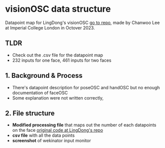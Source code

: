 # visionOSC data structure
Datapoint map for LingDong's visionOSC [go to repo](https://github.com/LingDong-/VisionOSC), made by Chanwoo Lee at Imperial College London in Octover 2023.
## TLDR
- Check out the .csv file for the datapoint map
- 232 inputs for one face, 461 inputs for two faces
## 1. Background & Process
- There's datapoint description for poseOSC and handOSC but no enough documentation of faceOSC
- Some explanation were not written correctly, 
## 2. File structure
- **Modified processing file** that maps out the number of each datapoints on the face [original code at LingDong's repo](https://github.com/LingDong-/VisionOSC/tree/main/demos/VisionOSCProcessingReceiver)
- **csv file** with all the data points
- **screenshot** of wekinator input monitor
